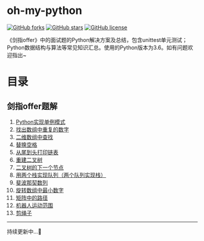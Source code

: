 oh-my-python
============
[![GitHub forks](https://img.shields.io/github/forks/weixianglin/oh-my-python.svg)](https://github.com/weixianglin/oh-my-python/network)
[![GitHub stars](https://img.shields.io/github/stars/weixianglin/oh-my-python.svg)](https://github.com/weixianglin/oh-my-python/stargazers)
[![GitHub license](https://img.shields.io/github/license/weixianglin/oh-my-python.svg)](https://github.com/weixianglin/oh-my-python/blob/master/LICENSE)

《剑指offer》中的面试题的Python解决方案及总结，包含unittest单元测试；Python数据结构与算法等常见知识汇总。使用的Python版本为3.6。如有问题欢迎指出~

# 目录
## 剑指offer题解
1. [Python实现单例模式](002-singleton/)
2. [找出数组中重复的数字](003-数组中重复的数字/)
3. [二维数组中查找](004-二维数组中查找/)
4. [替换空格](005-替换空格/)
5. [从尾到头打印链表](006-从尾到头打印链表/)
6. [重建二叉树](007-重建二叉树/)
7. [二叉树的下一个节点](008-二叉树的下一个节点/)
8. [用两个栈实现队列（两个队列实现栈）](009-用两个栈实现队列（两个队列实现栈）/)
9. [斐波那契数列](010-斐波那契数列/)
10. [旋转数组中最小数字](011-旋转数组中最小数字/)
11. [矩阵中的路径](012-矩阵中的路径/)
12. [机器人运动范围](013-机器人运动范围/)
13. [剪绳子](014-剪绳子/)


---
持续更新中...:snake: